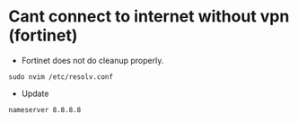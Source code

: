 # Cant connect to internet without vpn (fortinet)

- Fortinet does not do cleanup properly. 

```
sudo nvim /etc/resolv.conf
```

- Update 

```
nameserver 8.8.8.8
```
